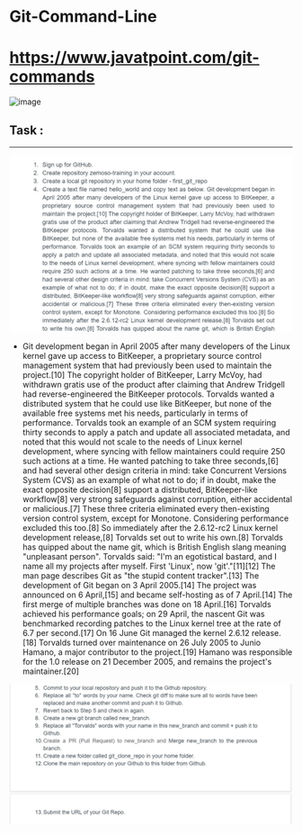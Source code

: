 # Git-Command-Line
# https://www.javatpoint.com/git-commands

![image](https://user-images.githubusercontent.com/50515418/154835684-433efcb1-b5f8-4917-8c30-0ac86b5909ce.png)

## Task :
---------------------------------

![ss](https://github.com/imvickykumar999/Git-Command-Line/blob/main/WhatsApp%20Image%202022-02-20%20at%2003.24.00.jpeg?raw=true)

- Git development began in April 2005 after many developers of the Linux kernel gave up access to BitKeeper, a proprietary source control management system that had previously been used to maintain the project.[10] The copyright holder of BitKeeper, Larry McVoy, had withdrawn gratis use of the product after claiming that Andrew Tridgell had reverse-engineered the BitKeeper protocols. Torvalds wanted a distributed system that he could use like BitKeeper, but none of the available free systems met his needs, particularly in terms of performance. Torvalds took an example of an SCM system requiring thirty seconds to apply a patch and update all associated metadata, and noted that this would not scale to the needs of Linux kernel development, where syncing with fellow maintainers could require 250 such actions at a time. He wanted patching to take three seconds,[6] and had several other design criteria in mind: take Concurrent Versions System (CVS) as an example of what not to do; if in doubt, make the exact opposite decision[8] support a distributed, BitKeeper-like workflow[8] very strong safeguards against corruption, either accidental or malicious.[7] These three criteria eliminated every then-existing version control system, except for Monotone. Considering performance excluded this too.[8] So immediately after the 2.6.12-rc2 Linux kernel development release,[8] Torvalds set out to write his own.[8] Torvalds has quipped about the name git, which is British English slang meaning "unpleasant person". Torvalds said: "I'm an egotistical bastard, and I name all my projects after myself. First 'Linux', now 'git'."[11][12] The man page describes Git as "the stupid content tracker".[13] The development of Git began on 3 April 2005.[14] The project was announced on 6 April,[15] and became self-hosting as of 7 April.[14] The first merge of multiple branches was done on 18 April.[16] Torvalds achieved his performance goals; on 29 April, the nascent Git was benchmarked recording patches to the Linux kernel tree at the rate of 6.7 per second.[17] On 16 June Git managed the kernel 2.6.12 release.[18] Torvalds turned over maintenance on 26 July 2005 to Junio Hamano, a major contributor to the project.[19] Hamano was responsible for the 1.0 release on 21 December 2005, and remains the project's maintainer.[20]

![ss](https://github.com/imvickykumar999/Git-Command-Line/blob/main/WhatsApp%20Image%202022-02-20%20at%2003.24.01.jpeg?raw=true)
